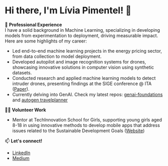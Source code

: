 # Hi there, I'm Lívia Pimentel! 👋
  
🚀 **Professional Experience**  
I have a solid background in Machine Learning, specializing in developing models from experimentation to deployment, driving measurable impact.
Here are some highlights of my career:
- Led end-to-end machine learning projects in the energy pricing sector, from data collection to model deployment.
- Developed autopilot and image recognition systems for drones, showcasing innovative solutions in computer vision using synthetic datasets.
- Conducted research and applied machine learning models to detect intruder drones, presenting findings at the SIGE conference @ ITA ([Paper](https://www.sige.ita.br/edicoes-anteriores/2021/st/217759_1.pdf)).
- Currently delving into GenAI. Check my latest repos: [genai-foundations](https://github.com/LiviaPimentel/genai-foundations) and [autogen travelplanner](https://github.com/LiviaPimentel/autogen-travelplanner)

👩‍🏫 **Volunteer Work**  
- Mentor at TechInnovation School for Girls, supporting young girls aged 8-18 in using innovative methods to develop mobile apps that address issues related to the Sustainable Development Goals ([Website](https://www.technovation.org/))

📫 **Let's connect!**  
- [LinkedIn](https://www.linkedin.com/in/liviafpimentel)
- [Medium](https://medium.com/@liviafragoso.pi)


